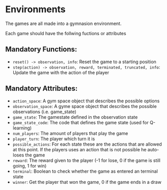 # Environments
The games are all made into a gymnasion environment.

Each game should have the follwing fuctions or attributes

## Mandatory Functions:
- `reset() -> observation, info`: Reset the game to a starting position
- `step(action) -> observation, reward, terminated, truncated, info`: Update the game with the action of the player

## Mandatory Attributes:
- `action_space`: A gym space object that describes the possible options
- `observation_space`: A gyme space object that describes the possible observations (i.e. game_state)
- `game_state`: The gamestate defined in the observation state
- `game_state_code`: The code that defines the game state (used for Q-learning)
- `num_players`: The amount of players that play the game
- `player_turn`: The player which turn it is
- `possible_actions`: For each state these are the actions that are allowed at this point. If the players uses an action that is not possible he auto-loses the game
- `reward`: The reward given to the player (-1 for lose, 0 if the game is still going, 1 for win)
- `terminal`: Boolean to check whether the game as entered an terminal state
- `winner`: Get the player that won the game, 0 if the game ends in a draw